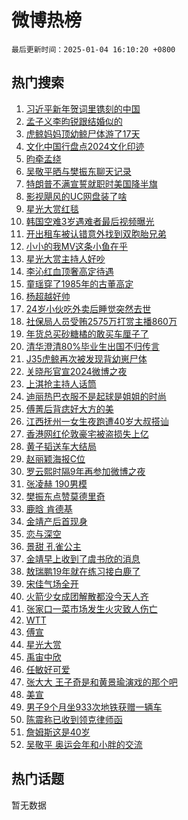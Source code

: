 # 微博热榜

`最后更新时间：2025-01-04 16:10:20 +0800`

## 热门搜索

1. [习近平新年贺词里镌刻的中国](https://m.weibo.cn/search?containerid=100103type%3D1%26t%3D10%26q%3D%23%E4%B9%A0%E8%BF%91%E5%B9%B3%E6%96%B0%E5%B9%B4%E8%B4%BA%E8%AF%8D%E9%87%8C%E9%95%8C%E5%88%BB%E7%9A%84%E4%B8%AD%E5%9B%BD%23&stream_entry_id=51&isnewpage=1&extparam=seat%3D1%26cate%3D10103%26filter_type%3Drealtimehot%26stream_entry_id%3D51%26dgr%3D0%26q%3D%2523%25E4%25B9%25A0%25E8%25BF%2591%25E5%25B9%25B3%25E6%2596%25B0%25E5%25B9%25B4%25E8%25B4%25BA%25E8%25AF%258D%25E9%2587%258C%25E9%2595%258C%25E5%2588%25BB%25E7%259A%2584%25E4%25B8%25AD%25E5%259B%25BD%2523%26c_type%3D51%26pos%3D0%26display_time%3D1735978219%26pre_seqid%3D173597821981101093974148)
1. [孟子义李昀锐跟结婚似的](https://m.weibo.cn/search?containerid=100103type%3D1%26t%3D10%26q%3D%E5%AD%9F%E5%AD%90%E4%B9%89%E6%9D%8E%E6%98%80%E9%94%90%E8%B7%9F%E7%BB%93%E5%A9%9A%E4%BC%BC%E7%9A%84&stream_entry_id=31&isnewpage=1&extparam=seat%3D1%26filter_type%3Drealtimehot%26q%3D%25E5%25AD%259F%25E5%25AD%2590%25E4%25B9%2589%25E6%259D%258E%25E6%2598%2580%25E9%2594%2590%25E8%25B7%259F%25E7%25BB%2593%25E5%25A9%259A%25E4%25BC%25BC%25E7%259A%2584%26dgr%3D0%26band_rank%3D1%26pos%3D0%26flag%3D1%26stream_entry_id%3D31%26cate%3D5001%26realpos%3D1%26lcate%3D5001%26c_type%3D31%26display_time%3D1735978219%26pre_seqid%3D173597821981101093974148)
1. [虎鲸妈妈顶幼鲸尸体游了17天](https://m.weibo.cn/search?containerid=100103type%3D1%26t%3D10%26q%3D%23%E8%99%8E%E9%B2%B8%E5%A6%88%E5%A6%88%E9%A1%B6%E5%B9%BC%E9%B2%B8%E5%B0%B8%E4%BD%93%E6%B8%B8%E4%BA%8617%E5%A4%A9%23&stream_entry_id=31&isnewpage=1&extparam=seat%3D1%26filter_type%3Drealtimehot%26q%3D%2523%25E8%2599%258E%25E9%25B2%25B8%25E5%25A6%2588%25E5%25A6%2588%25E9%25A1%25B6%25E5%25B9%25BC%25E9%25B2%25B8%25E5%25B0%25B8%25E4%25BD%2593%25E6%25B8%25B8%25E4%25BA%258617%25E5%25A4%25A9%2523%26dgr%3D0%26band_rank%3D2%26pos%3D1%26flag%3D0%26stream_entry_id%3D31%26cate%3D5001%26realpos%3D2%26lcate%3D5001%26c_type%3D31%26display_time%3D1735978219%26pre_seqid%3D173597821981101093974148)
1. [文化中国行盘点2024文化印迹](https://m.weibo.cn/search?containerid=100103type%3D1%26t%3D10%26q%3D%23%E6%96%87%E5%8C%96%E4%B8%AD%E5%9B%BD%E8%A1%8C%E7%9B%98%E7%82%B92024%E6%96%87%E5%8C%96%E5%8D%B0%E8%BF%B9%23&stream_entry_id=31&isnewpage=1&extparam=seat%3D1%26filter_type%3Drealtimehot%26q%3D%2523%25E6%2596%2587%25E5%258C%2596%25E4%25B8%25AD%25E5%259B%25BD%25E8%25A1%258C%25E7%259B%2598%25E7%2582%25B92024%25E6%2596%2587%25E5%258C%2596%25E5%258D%25B0%25E8%25BF%25B9%2523%26dgr%3D0%26band_rank%3D3%26pos%3D2%26flag%3D0%26stream_entry_id%3D31%26cate%3D5001%26realpos%3D3%26lcate%3D5001%26c_type%3D31%26display_time%3D1735978219%26pre_seqid%3D173597821981101093974148)
1. [昀牵孟绕](https://m.weibo.cn/search?containerid=100103type%3D1%26t%3D10%26q%3D%E6%98%80%E7%89%B5%E5%AD%9F%E7%BB%95&stream_entry_id=31&isnewpage=1&extparam=seat%3D1%26filter_type%3Drealtimehot%26q%3D%25E6%2598%2580%25E7%2589%25B5%25E5%25AD%259F%25E7%25BB%2595%26dgr%3D0%26band_rank%3D4%26pos%3D3%26flag%3D1%26stream_entry_id%3D31%26cate%3D5001%26realpos%3D4%26lcate%3D5001%26c_type%3D31%26display_time%3D1735978219%26pre_seqid%3D173597821981101093974148)
1. [吴敬平晒与樊振东聊天记录](https://m.weibo.cn/search?containerid=100103type%3D1%26t%3D10%26q%3D%23%E5%90%B4%E6%95%AC%E5%B9%B3%E6%99%92%E4%B8%8E%E6%A8%8A%E6%8C%AF%E4%B8%9C%E8%81%8A%E5%A4%A9%E8%AE%B0%E5%BD%95%23&stream_entry_id=31&isnewpage=1&extparam=seat%3D1%26filter_type%3Drealtimehot%26q%3D%2523%25E5%2590%25B4%25E6%2595%25AC%25E5%25B9%25B3%25E6%2599%2592%25E4%25B8%258E%25E6%25A8%258A%25E6%258C%25AF%25E4%25B8%259C%25E8%2581%258A%25E5%25A4%25A9%25E8%25AE%25B0%25E5%25BD%2595%2523%26dgr%3D0%26band_rank%3D5%26pos%3D4%26flag%3D1%26stream_entry_id%3D31%26cate%3D5001%26realpos%3D5%26lcate%3D5001%26c_type%3D31%26display_time%3D1735978219%26pre_seqid%3D173597821981101093974148)
1. [特朗普不满宣誓就职时美国降半旗](https://m.weibo.cn/search?containerid=100103type%3D1%26t%3D10%26q%3D%23%E7%89%B9%E6%9C%97%E6%99%AE%E4%B8%8D%E6%BB%A1%E5%AE%A3%E8%AA%93%E5%B0%B1%E8%81%8C%E6%97%B6%E7%BE%8E%E5%9B%BD%E9%99%8D%E5%8D%8A%E6%97%97%23&stream_entry_id=31&isnewpage=1&extparam=seat%3D1%26filter_type%3Drealtimehot%26q%3D%2523%25E7%2589%25B9%25E6%259C%2597%25E6%2599%25AE%25E4%25B8%258D%25E6%25BB%25A1%25E5%25AE%25A3%25E8%25AA%2593%25E5%25B0%25B1%25E8%2581%258C%25E6%2597%25B6%25E7%25BE%258E%25E5%259B%25BD%25E9%2599%258D%25E5%258D%258A%25E6%2597%2597%2523%26dgr%3D0%26band_rank%3D6%26pos%3D5%26flag%3D2%26stream_entry_id%3D31%26cate%3D5001%26realpos%3D6%26lcate%3D5001%26c_type%3D31%26display_time%3D1735978219%26pre_seqid%3D173597821981101093974148)
1. [影视飓风的UC网盘装了啥](https://m.weibo.cn/search?containerid=100103type%3D1%26t%3D10%26q%3D%23%E5%BD%B1%E8%A7%86%E9%A3%93%E9%A3%8E%E7%9A%84UC%E7%BD%91%E7%9B%98%E8%A3%85%E4%BA%86%E5%95%A5%23&stream_entry_id=31&isnewpage=1&extparam=seat%3D1%26filter_type%3Drealtimehot%26q%3D%2523%25E5%25BD%25B1%25E8%25A7%2586%25E9%25A3%2593%25E9%25A3%258E%25E7%259A%2584UC%25E7%25BD%2591%25E7%259B%2598%25E8%25A3%2585%25E4%25BA%2586%25E5%2595%25A5%2523%26c_type%3D31%26band_rank%3D7%26adid%3D271518%26pos%3D6%26is_ad_pos%3D1%26stream_entry_id%3D31%26topic_ad%3D1%26cate%3D5001%26lcate%3D5001%26dgr%3D0%26display_time%3D1735978219%26pre_seqid%3D173597821981101093974148)
1. [星光大赏红毯](https://m.weibo.cn/search?containerid=100103type%3D1%26t%3D10%26q%3D%23%E6%98%9F%E5%85%89%E5%A4%A7%E8%B5%8F%E7%BA%A2%E6%AF%AF%23&stream_entry_id=31&isnewpage=1&extparam=seat%3D1%26filter_type%3Drealtimehot%26q%3D%2523%25E6%2598%259F%25E5%2585%2589%25E5%25A4%25A7%25E8%25B5%258F%25E7%25BA%25A2%25E6%25AF%25AF%2523%26dgr%3D0%26band_rank%3D7%26pos%3D7%26flag%3D16%26stream_entry_id%3D31%26cate%3D5001%26realpos%3D7%26lcate%3D5001%26c_type%3D31%26display_time%3D1735978219%26pre_seqid%3D173597821981101093974148)
1. [韩国空难3岁遇难者最后视频曝光](https://m.weibo.cn/search?containerid=100103type%3D1%26t%3D10%26q%3D%23%E9%9F%A9%E5%9B%BD%E7%A9%BA%E9%9A%BE3%E5%B2%81%E9%81%87%E9%9A%BE%E8%80%85%E6%9C%80%E5%90%8E%E8%A7%86%E9%A2%91%E6%9B%9D%E5%85%89%23&stream_entry_id=31&isnewpage=1&extparam=seat%3D1%26filter_type%3Drealtimehot%26q%3D%2523%25E9%259F%25A9%25E5%259B%25BD%25E7%25A9%25BA%25E9%259A%25BE3%25E5%25B2%2581%25E9%2581%2587%25E9%259A%25BE%25E8%2580%2585%25E6%259C%2580%25E5%2590%258E%25E8%25A7%2586%25E9%25A2%2591%25E6%259B%259D%25E5%2585%2589%2523%26dgr%3D0%26band_rank%3D8%26pos%3D8%26flag%3D0%26stream_entry_id%3D31%26cate%3D5001%26realpos%3D8%26lcate%3D5001%26c_type%3D31%26display_time%3D1735978219%26pre_seqid%3D173597821981101093974148)
1. [开出租车被认错意外找到双胞胎兄弟](https://m.weibo.cn/search?containerid=100103type%3D1%26t%3D10%26q%3D%23%E5%BC%80%E5%87%BA%E7%A7%9F%E8%BD%A6%E8%A2%AB%E8%AE%A4%E9%94%99%E6%84%8F%E5%A4%96%E6%89%BE%E5%88%B0%E5%8F%8C%E8%83%9E%E8%83%8E%E5%85%84%E5%BC%9F%23&stream_entry_id=31&isnewpage=1&extparam=seat%3D1%26filter_type%3Drealtimehot%26q%3D%2523%25E5%25BC%2580%25E5%2587%25BA%25E7%25A7%259F%25E8%25BD%25A6%25E8%25A2%25AB%25E8%25AE%25A4%25E9%2594%2599%25E6%2584%258F%25E5%25A4%2596%25E6%2589%25BE%25E5%2588%25B0%25E5%258F%258C%25E8%2583%259E%25E8%2583%258E%25E5%2585%2584%25E5%25BC%259F%2523%26dgr%3D0%26band_rank%3D9%26pos%3D9%26flag%3D1%26stream_entry_id%3D31%26cate%3D5001%26realpos%3D9%26lcate%3D5001%26c_type%3D31%26display_time%3D1735978219%26pre_seqid%3D173597821981101093974148)
1. [小小的我MV这条小鱼在乎](https://m.weibo.cn/search?containerid=100103type%3D1%26t%3D10%26q%3D%23%E5%B0%8F%E5%B0%8F%E7%9A%84%E6%88%91MV%E8%BF%99%E6%9D%A1%E5%B0%8F%E9%B1%BC%E5%9C%A8%E4%B9%8E%23&stream_entry_id=31&isnewpage=1&extparam=seat%3D1%26filter_type%3Drealtimehot%26q%3D%2523%25E5%25B0%258F%25E5%25B0%258F%25E7%259A%2584%25E6%2588%2591MV%25E8%25BF%2599%25E6%259D%25A1%25E5%25B0%258F%25E9%25B1%25BC%25E5%259C%25A8%25E4%25B9%258E%2523%26dgr%3D0%26band_rank%3D10%26pos%3D10%26flag%3D1%26stream_entry_id%3D31%26cate%3D5001%26realpos%3D10%26lcate%3D5001%26c_type%3D31%26display_time%3D1735978219%26pre_seqid%3D173597821981101093974148)
1. [星光大赏主持人好吵](https://m.weibo.cn/search?containerid=100103type%3D1%26t%3D10%26q%3D%23%E6%98%9F%E5%85%89%E5%A4%A7%E8%B5%8F%E4%B8%BB%E6%8C%81%E4%BA%BA%E5%A5%BD%E5%90%B5%23&stream_entry_id=31&isnewpage=1&extparam=seat%3D1%26filter_type%3Drealtimehot%26q%3D%2523%25E6%2598%259F%25E5%2585%2589%25E5%25A4%25A7%25E8%25B5%258F%25E4%25B8%25BB%25E6%258C%2581%25E4%25BA%25BA%25E5%25A5%25BD%25E5%2590%25B5%2523%26dgr%3D0%26band_rank%3D11%26pos%3D11%26flag%3D2%26stream_entry_id%3D31%26cate%3D5001%26realpos%3D11%26lcate%3D5001%26c_type%3D31%26display_time%3D1735978219%26pre_seqid%3D173597821981101093974148)
1. [李沁红血顶奢高定待遇](https://m.weibo.cn/search?containerid=100103type%3D1%26t%3D10%26q%3D%23%E6%9D%8E%E6%B2%81%E7%BA%A2%E8%A1%80%E9%A1%B6%E5%A5%A2%E9%AB%98%E5%AE%9A%E5%BE%85%E9%81%87%23&stream_entry_id=31&isnewpage=1&extparam=seat%3D1%26filter_type%3Drealtimehot%26q%3D%2523%25E6%259D%258E%25E6%25B2%2581%25E7%25BA%25A2%25E8%25A1%2580%25E9%25A1%25B6%25E5%25A5%25A2%25E9%25AB%2598%25E5%25AE%259A%25E5%25BE%2585%25E9%2581%2587%2523%26dgr%3D0%26band_rank%3D12%26pos%3D12%26flag%3D1%26stream_entry_id%3D31%26cate%3D5001%26realpos%3D12%26lcate%3D5001%26c_type%3D31%26display_time%3D1735978219%26pre_seqid%3D173597821981101093974148)
1. [童瑶穿了1985年的古董高定](https://m.weibo.cn/search?containerid=100103type%3D1%26t%3D10%26q%3D%E7%AB%A5%E7%91%B6%E7%A9%BF%E4%BA%861985%E5%B9%B4%E7%9A%84%E5%8F%A4%E8%91%A3%E9%AB%98%E5%AE%9A&stream_entry_id=31&isnewpage=1&extparam=seat%3D1%26filter_type%3Drealtimehot%26q%3D%25E7%25AB%25A5%25E7%2591%25B6%25E7%25A9%25BF%25E4%25BA%25861985%25E5%25B9%25B4%25E7%259A%2584%25E5%258F%25A4%25E8%2591%25A3%25E9%25AB%2598%25E5%25AE%259A%26dgr%3D0%26band_rank%3D13%26pos%3D13%26flag%3D1%26stream_entry_id%3D31%26cate%3D5001%26realpos%3D13%26lcate%3D5001%26c_type%3D31%26display_time%3D1735978219%26pre_seqid%3D173597821981101093974148)
1. [杨超越好帅](https://m.weibo.cn/search?containerid=100103type%3D1%26t%3D10%26q%3D%E6%9D%A8%E8%B6%85%E8%B6%8A%E5%A5%BD%E5%B8%85&stream_entry_id=31&isnewpage=1&extparam=seat%3D1%26filter_type%3Drealtimehot%26q%3D%25E6%259D%25A8%25E8%25B6%2585%25E8%25B6%258A%25E5%25A5%25BD%25E5%25B8%2585%26dgr%3D0%26band_rank%3D14%26pos%3D14%26flag%3D0%26stream_entry_id%3D31%26cate%3D5001%26realpos%3D14%26lcate%3D5001%26c_type%3D31%26display_time%3D1735978219%26pre_seqid%3D173597821981101093974148)
1. [24岁小伙吃外卖后睡觉突然去世](https://m.weibo.cn/search?containerid=100103type%3D1%26t%3D10%26q%3D%2324%E5%B2%81%E5%B0%8F%E4%BC%99%E5%90%83%E5%A4%96%E5%8D%96%E5%90%8E%E7%9D%A1%E8%A7%89%E7%AA%81%E7%84%B6%E5%8E%BB%E4%B8%96%23&stream_entry_id=31&isnewpage=1&extparam=seat%3D1%26filter_type%3Drealtimehot%26q%3D%252324%25E5%25B2%2581%25E5%25B0%258F%25E4%25BC%2599%25E5%2590%2583%25E5%25A4%2596%25E5%258D%2596%25E5%2590%258E%25E7%259D%25A1%25E8%25A7%2589%25E7%25AA%2581%25E7%2584%25B6%25E5%258E%25BB%25E4%25B8%2596%2523%26dgr%3D0%26band_rank%3D15%26pos%3D15%26flag%3D0%26stream_entry_id%3D31%26cate%3D5001%26realpos%3D15%26lcate%3D5001%26c_type%3D31%26display_time%3D1735978219%26pre_seqid%3D173597821981101093974148)
1. [社保局人员受贿2575万打赏主播860万](https://m.weibo.cn/search?containerid=100103type%3D1%26t%3D10%26q%3D%23%E7%A4%BE%E4%BF%9D%E5%B1%80%E4%BA%BA%E5%91%98%E5%8F%97%E8%B4%BF2575%E4%B8%87%E6%89%93%E8%B5%8F%E4%B8%BB%E6%92%AD860%E4%B8%87%23&stream_entry_id=31&isnewpage=1&extparam=seat%3D1%26filter_type%3Drealtimehot%26q%3D%2523%25E7%25A4%25BE%25E4%25BF%259D%25E5%25B1%2580%25E4%25BA%25BA%25E5%2591%2598%25E5%258F%2597%25E8%25B4%25BF2575%25E4%25B8%2587%25E6%2589%2593%25E8%25B5%258F%25E4%25B8%25BB%25E6%2592%25AD860%25E4%25B8%2587%2523%26dgr%3D0%26band_rank%3D16%26pos%3D16%26flag%3D0%26stream_entry_id%3D31%26cate%3D5001%26realpos%3D16%26lcate%3D5001%26c_type%3D31%26display_time%3D1735978219%26pre_seqid%3D173597821981101093974148)
1. [年货总买砂糖橘的敢买车厘子了](https://m.weibo.cn/search?containerid=100103type%3D1%26t%3D10%26q%3D%23%E5%B9%B4%E8%B4%A7%E6%80%BB%E4%B9%B0%E7%A0%82%E7%B3%96%E6%A9%98%E7%9A%84%E6%95%A2%E4%B9%B0%E8%BD%A6%E5%8E%98%E5%AD%90%E4%BA%86%23&stream_entry_id=31&isnewpage=1&extparam=seat%3D1%26filter_type%3Drealtimehot%26q%3D%2523%25E5%25B9%25B4%25E8%25B4%25A7%25E6%2580%25BB%25E4%25B9%25B0%25E7%25A0%2582%25E7%25B3%2596%25E6%25A9%2598%25E7%259A%2584%25E6%2595%25A2%25E4%25B9%25B0%25E8%25BD%25A6%25E5%258E%2598%25E5%25AD%2590%25E4%25BA%2586%2523%26dgr%3D0%26band_rank%3D17%26pos%3D17%26flag%3D1%26stream_entry_id%3D31%26cate%3D5001%26realpos%3D17%26lcate%3D5001%26c_type%3D31%26display_time%3D1735978219%26pre_seqid%3D173597821981101093974148)
1. [清华澄清80%毕业生出国不归传言](https://m.weibo.cn/search?containerid=100103type%3D1%26t%3D10%26q%3D%23%E6%B8%85%E5%8D%8E%E6%BE%84%E6%B8%8580%25%E6%AF%95%E4%B8%9A%E7%94%9F%E5%87%BA%E5%9B%BD%E4%B8%8D%E5%BD%92%E4%BC%A0%E8%A8%80%23&stream_entry_id=31&isnewpage=1&extparam=seat%3D1%26filter_type%3Drealtimehot%26q%3D%2523%25E6%25B8%2585%25E5%258D%258E%25E6%25BE%2584%25E6%25B8%258580%2525%25E6%25AF%2595%25E4%25B8%259A%25E7%2594%259F%25E5%2587%25BA%25E5%259B%25BD%25E4%25B8%258D%25E5%25BD%2592%25E4%25BC%25A0%25E8%25A8%2580%2523%26dgr%3D0%26band_rank%3D18%26pos%3D18%26flag%3D0%26stream_entry_id%3D31%26cate%3D5001%26realpos%3D18%26lcate%3D5001%26c_type%3D31%26display_time%3D1735978219%26pre_seqid%3D173597821981101093974148)
1. [J35虎鲸再次被发现背幼崽尸体](https://m.weibo.cn/search?containerid=100103type%3D1%26t%3D10%26q%3D%23J35%E8%99%8E%E9%B2%B8%E5%86%8D%E6%AC%A1%E8%A2%AB%E5%8F%91%E7%8E%B0%E8%83%8C%E5%B9%BC%E5%B4%BD%E5%B0%B8%E4%BD%93%23&stream_entry_id=31&isnewpage=1&extparam=seat%3D1%26filter_type%3Drealtimehot%26q%3D%2523J35%25E8%2599%258E%25E9%25B2%25B8%25E5%2586%258D%25E6%25AC%25A1%25E8%25A2%25AB%25E5%258F%2591%25E7%258E%25B0%25E8%2583%258C%25E5%25B9%25BC%25E5%25B4%25BD%25E5%25B0%25B8%25E4%25BD%2593%2523%26dgr%3D0%26band_rank%3D19%26pos%3D19%26flag%3D1%26stream_entry_id%3D31%26cate%3D5001%26realpos%3D19%26lcate%3D5001%26c_type%3D31%26display_time%3D1735978219%26pre_seqid%3D173597821981101093974148)
1. [关晓彤官宣2024微博之夜](https://m.weibo.cn/search?containerid=100103type%3D1%26t%3D10%26q%3D%23%E5%85%B3%E6%99%93%E5%BD%A4%E5%AE%98%E5%AE%A32024%E5%BE%AE%E5%8D%9A%E4%B9%8B%E5%A4%9C%23&stream_entry_id=31&isnewpage=1&extparam=seat%3D1%26filter_type%3Drealtimehot%26q%3D%2523%25E5%2585%25B3%25E6%2599%2593%25E5%25BD%25A4%25E5%25AE%2598%25E5%25AE%25A32024%25E5%25BE%25AE%25E5%258D%259A%25E4%25B9%258B%25E5%25A4%259C%2523%26dgr%3D0%26band_rank%3D20%26pos%3D20%26flag%3D1%26stream_entry_id%3D31%26cate%3D5001%26realpos%3D20%26lcate%3D5001%26c_type%3D31%26display_time%3D1735978219%26pre_seqid%3D173597821981101093974148)
1. [上淇抢主持人话筒](https://m.weibo.cn/search?containerid=100103type%3D1%26t%3D10%26q%3D%23%E4%B8%8A%E6%B7%87%E6%8A%A2%E4%B8%BB%E6%8C%81%E4%BA%BA%E8%AF%9D%E7%AD%92%23&stream_entry_id=31&isnewpage=1&extparam=seat%3D1%26filter_type%3Drealtimehot%26q%3D%2523%25E4%25B8%258A%25E6%25B7%2587%25E6%258A%25A2%25E4%25B8%25BB%25E6%258C%2581%25E4%25BA%25BA%25E8%25AF%259D%25E7%25AD%2592%2523%26dgr%3D0%26band_rank%3D21%26pos%3D21%26flag%3D0%26stream_entry_id%3D31%26cate%3D5001%26realpos%3D21%26lcate%3D5001%26c_type%3D31%26display_time%3D1735978219%26pre_seqid%3D173597821981101093974148)
1. [迪丽热巴衣服不是起球是姐姐的时尚](https://m.weibo.cn/search?containerid=100103type%3D1%26t%3D10%26q%3D%23%E8%BF%AA%E4%B8%BD%E7%83%AD%E5%B7%B4%E8%A1%A3%E6%9C%8D%E4%B8%8D%E6%98%AF%E8%B5%B7%E7%90%83%E6%98%AF%E5%A7%90%E5%A7%90%E7%9A%84%E6%97%B6%E5%B0%9A%23&stream_entry_id=31&isnewpage=1&extparam=seat%3D1%26filter_type%3Drealtimehot%26q%3D%2523%25E8%25BF%25AA%25E4%25B8%25BD%25E7%2583%25AD%25E5%25B7%25B4%25E8%25A1%25A3%25E6%259C%258D%25E4%25B8%258D%25E6%2598%25AF%25E8%25B5%25B7%25E7%2590%2583%25E6%2598%25AF%25E5%25A7%2590%25E5%25A7%2590%25E7%259A%2584%25E6%2597%25B6%25E5%25B0%259A%2523%26dgr%3D0%26band_rank%3D22%26pos%3D22%26flag%3D0%26stream_entry_id%3D31%26cate%3D5001%26realpos%3D22%26lcate%3D5001%26c_type%3D31%26display_time%3D1735978219%26pre_seqid%3D173597821981101093974148)
1. [傅菁后背痣好大方的美](https://m.weibo.cn/search?containerid=100103type%3D1%26t%3D10%26q%3D%E5%82%85%E8%8F%81%E5%90%8E%E8%83%8C%E7%97%A3%E5%A5%BD%E5%A4%A7%E6%96%B9%E7%9A%84%E7%BE%8E&stream_entry_id=31&isnewpage=1&extparam=seat%3D1%26filter_type%3Drealtimehot%26q%3D%25E5%2582%2585%25E8%258F%2581%25E5%2590%258E%25E8%2583%258C%25E7%2597%25A3%25E5%25A5%25BD%25E5%25A4%25A7%25E6%2596%25B9%25E7%259A%2584%25E7%25BE%258E%26dgr%3D0%26band_rank%3D23%26pos%3D23%26flag%3D1%26stream_entry_id%3D31%26cate%3D5001%26realpos%3D23%26lcate%3D5001%26c_type%3D31%26display_time%3D1735978219%26pre_seqid%3D173597821981101093974148)
1. [江西抚州一女生夜跑遭40岁大叔搭讪](https://m.weibo.cn/search?containerid=100103type%3D1%26t%3D10%26q%3D%23%E6%B1%9F%E8%A5%BF%E6%8A%9A%E5%B7%9E%E4%B8%80%E5%A5%B3%E7%94%9F%E5%A4%9C%E8%B7%91%E9%81%AD40%E5%B2%81%E5%A4%A7%E5%8F%94%E6%90%AD%E8%AE%AA%23&stream_entry_id=31&isnewpage=1&extparam=seat%3D1%26filter_type%3Drealtimehot%26q%3D%2523%25E6%25B1%259F%25E8%25A5%25BF%25E6%258A%259A%25E5%25B7%259E%25E4%25B8%2580%25E5%25A5%25B3%25E7%2594%259F%25E5%25A4%259C%25E8%25B7%2591%25E9%2581%25AD40%25E5%25B2%2581%25E5%25A4%25A7%25E5%258F%2594%25E6%2590%25AD%25E8%25AE%25AA%2523%26dgr%3D0%26band_rank%3D24%26pos%3D24%26flag%3D1%26stream_entry_id%3D31%26cate%3D5001%26realpos%3D24%26lcate%3D5001%26c_type%3D31%26display_time%3D1735978219%26pre_seqid%3D173597821981101093974148)
1. [香港网红伦敦豪宅被盗损失上亿](https://m.weibo.cn/search?containerid=100103type%3D1%26t%3D10%26q%3D%23%E9%A6%99%E6%B8%AF%E7%BD%91%E7%BA%A2%E4%BC%A6%E6%95%A6%E8%B1%AA%E5%AE%85%E8%A2%AB%E7%9B%97%E6%8D%9F%E5%A4%B1%E4%B8%8A%E4%BA%BF%23&stream_entry_id=31&isnewpage=1&extparam=seat%3D1%26filter_type%3Drealtimehot%26q%3D%2523%25E9%25A6%2599%25E6%25B8%25AF%25E7%25BD%2591%25E7%25BA%25A2%25E4%25BC%25A6%25E6%2595%25A6%25E8%25B1%25AA%25E5%25AE%2585%25E8%25A2%25AB%25E7%259B%2597%25E6%258D%259F%25E5%25A4%25B1%25E4%25B8%258A%25E4%25BA%25BF%2523%26dgr%3D0%26band_rank%3D25%26pos%3D25%26flag%3D0%26stream_entry_id%3D31%26cate%3D5001%26realpos%3D25%26lcate%3D5001%26c_type%3D31%26display_time%3D1735978219%26pre_seqid%3D173597821981101093974148)
1. [黄子韬送车大结局](https://m.weibo.cn/search?containerid=100103type%3D1%26t%3D10%26q%3D%23%E9%BB%84%E5%AD%90%E9%9F%AC%E9%80%81%E8%BD%A6%E5%A4%A7%E7%BB%93%E5%B1%80%23&stream_entry_id=31&isnewpage=1&extparam=seat%3D1%26filter_type%3Drealtimehot%26q%3D%2523%25E9%25BB%2584%25E5%25AD%2590%25E9%259F%25AC%25E9%2580%2581%25E8%25BD%25A6%25E5%25A4%25A7%25E7%25BB%2593%25E5%25B1%2580%2523%26dgr%3D0%26band_rank%3D26%26pos%3D26%26flag%3D0%26stream_entry_id%3D31%26cate%3D5001%26realpos%3D26%26lcate%3D5001%26c_type%3D31%26display_time%3D1735978219%26pre_seqid%3D173597821981101093974148)
1. [赵丽颖海报C位](https://m.weibo.cn/search?containerid=100103type%3D1%26t%3D10%26q%3D%23%E8%B5%B5%E4%B8%BD%E9%A2%96%E6%B5%B7%E6%8A%A5C%E4%BD%8D%23&stream_entry_id=31&isnewpage=1&extparam=seat%3D1%26filter_type%3Drealtimehot%26q%3D%2523%25E8%25B5%25B5%25E4%25B8%25BD%25E9%25A2%2596%25E6%25B5%25B7%25E6%258A%25A5C%25E4%25BD%258D%2523%26dgr%3D0%26band_rank%3D27%26pos%3D27%26flag%3D0%26stream_entry_id%3D31%26cate%3D5001%26realpos%3D27%26lcate%3D5001%26c_type%3D31%26display_time%3D1735978219%26pre_seqid%3D173597821981101093974148)
1. [罗云熙时隔9年再参加微博之夜](https://m.weibo.cn/search?containerid=100103type%3D1%26t%3D10%26q%3D%23%E7%BD%97%E4%BA%91%E7%86%99%E6%97%B6%E9%9A%949%E5%B9%B4%E5%86%8D%E5%8F%82%E5%8A%A0%E5%BE%AE%E5%8D%9A%E4%B9%8B%E5%A4%9C%23&stream_entry_id=31&isnewpage=1&extparam=seat%3D1%26filter_type%3Drealtimehot%26q%3D%2523%25E7%25BD%2597%25E4%25BA%2591%25E7%2586%2599%25E6%2597%25B6%25E9%259A%25949%25E5%25B9%25B4%25E5%2586%258D%25E5%258F%2582%25E5%258A%25A0%25E5%25BE%25AE%25E5%258D%259A%25E4%25B9%258B%25E5%25A4%259C%2523%26dgr%3D0%26band_rank%3D28%26pos%3D28%26flag%3D1%26stream_entry_id%3D31%26cate%3D5001%26realpos%3D28%26lcate%3D5001%26c_type%3D31%26display_time%3D1735978219%26pre_seqid%3D173597821981101093974148)
1. [张凌赫 190男模](https://m.weibo.cn/search?containerid=100103type%3D1%26t%3D10%26q%3D%E5%BC%A0%E5%87%8C%E8%B5%AB+190%E7%94%B7%E6%A8%A1&stream_entry_id=31&isnewpage=1&extparam=seat%3D1%26filter_type%3Drealtimehot%26q%3D%25E5%25BC%25A0%25E5%2587%258C%25E8%25B5%25AB%2520190%25E7%2594%25B7%25E6%25A8%25A1%26dgr%3D0%26band_rank%3D29%26pos%3D29%26flag%3D1%26stream_entry_id%3D31%26cate%3D5001%26realpos%3D29%26lcate%3D5001%26c_type%3D31%26display_time%3D1735978219%26pre_seqid%3D173597821981101093974148)
1. [樊振东点赞莫德里奇](https://m.weibo.cn/search?containerid=100103type%3D1%26t%3D10%26q%3D%23%E6%A8%8A%E6%8C%AF%E4%B8%9C%E7%82%B9%E8%B5%9E%E8%8E%AB%E5%BE%B7%E9%87%8C%E5%A5%87%23&stream_entry_id=31&isnewpage=1&extparam=seat%3D1%26filter_type%3Drealtimehot%26q%3D%2523%25E6%25A8%258A%25E6%258C%25AF%25E4%25B8%259C%25E7%2582%25B9%25E8%25B5%259E%25E8%258E%25AB%25E5%25BE%25B7%25E9%2587%258C%25E5%25A5%2587%2523%26dgr%3D0%26band_rank%3D30%26pos%3D30%26flag%3D1%26stream_entry_id%3D31%26cate%3D5001%26realpos%3D30%26lcate%3D5001%26c_type%3D31%26display_time%3D1735978219%26pre_seqid%3D173597821981101093974148)
1. [鹿晗 肯德基](https://m.weibo.cn/search?containerid=100103type%3D1%26t%3D10%26q%3D%E9%B9%BF%E6%99%97+%E8%82%AF%E5%BE%B7%E5%9F%BA&stream_entry_id=31&isnewpage=1&extparam=seat%3D1%26filter_type%3Drealtimehot%26q%3D%25E9%25B9%25BF%25E6%2599%2597%2520%25E8%2582%25AF%25E5%25BE%25B7%25E5%259F%25BA%26dgr%3D0%26band_rank%3D31%26pos%3D31%26flag%3D0%26stream_entry_id%3D31%26cate%3D5001%26realpos%3D31%26lcate%3D5001%26c_type%3D31%26display_time%3D1735978219%26pre_seqid%3D173597821981101093974148)
1. [金靖产后首现身](https://m.weibo.cn/search?containerid=100103type%3D1%26t%3D10%26q%3D%23%E9%87%91%E9%9D%96%E4%BA%A7%E5%90%8E%E9%A6%96%E7%8E%B0%E8%BA%AB%23&stream_entry_id=31&isnewpage=1&extparam=seat%3D1%26filter_type%3Drealtimehot%26q%3D%2523%25E9%2587%2591%25E9%259D%2596%25E4%25BA%25A7%25E5%2590%258E%25E9%25A6%2596%25E7%258E%25B0%25E8%25BA%25AB%2523%26dgr%3D0%26band_rank%3D32%26pos%3D32%26flag%3D0%26stream_entry_id%3D31%26cate%3D5001%26realpos%3D32%26lcate%3D5001%26c_type%3D31%26display_time%3D1735978219%26pre_seqid%3D173597821981101093974148)
1. [恋与深空](https://m.weibo.cn/search?containerid=100103type%3D1%26t%3D10%26q%3D%23%E6%81%8B%E4%B8%8E%E6%B7%B1%E7%A9%BA%23&stream_entry_id=31&isnewpage=1&extparam=seat%3D1%26filter_type%3Drealtimehot%26q%3D%2523%25E6%2581%258B%25E4%25B8%258E%25E6%25B7%25B1%25E7%25A9%25BA%2523%26dgr%3D0%26band_rank%3D33%26pos%3D33%26flag%3D0%26stream_entry_id%3D31%26cate%3D5001%26realpos%3D33%26lcate%3D5001%26c_type%3D31%26display_time%3D1735978219%26pre_seqid%3D173597821981101093974148)
1. [景甜 孔雀公主](https://m.weibo.cn/search?containerid=100103type%3D1%26t%3D10%26q%3D%E6%99%AF%E7%94%9C+%E5%AD%94%E9%9B%80%E5%85%AC%E4%B8%BB&stream_entry_id=31&isnewpage=1&extparam=seat%3D1%26filter_type%3Drealtimehot%26q%3D%25E6%2599%25AF%25E7%2594%259C%2520%25E5%25AD%2594%25E9%259B%2580%25E5%2585%25AC%25E4%25B8%25BB%26dgr%3D0%26band_rank%3D34%26pos%3D34%26flag%3D0%26stream_entry_id%3D31%26cate%3D5001%26realpos%3D34%26lcate%3D5001%26c_type%3D31%26display_time%3D1735978219%26pre_seqid%3D173597821981101093974148)
1. [金靖早上收到了虞书欣的消息](https://m.weibo.cn/search?containerid=100103type%3D1%26t%3D10%26q%3D%23%E9%87%91%E9%9D%96%E6%97%A9%E4%B8%8A%E6%94%B6%E5%88%B0%E4%BA%86%E8%99%9E%E4%B9%A6%E6%AC%A3%E7%9A%84%E6%B6%88%E6%81%AF%23&stream_entry_id=31&isnewpage=1&extparam=seat%3D1%26filter_type%3Drealtimehot%26q%3D%2523%25E9%2587%2591%25E9%259D%2596%25E6%2597%25A9%25E4%25B8%258A%25E6%2594%25B6%25E5%2588%25B0%25E4%25BA%2586%25E8%2599%259E%25E4%25B9%25A6%25E6%25AC%25A3%25E7%259A%2584%25E6%25B6%2588%25E6%2581%25AF%2523%26dgr%3D0%26band_rank%3D35%26pos%3D35%26flag%3D1%26stream_entry_id%3D31%26cate%3D5001%26realpos%3D35%26lcate%3D5001%26c_type%3D31%26display_time%3D1735978219%26pre_seqid%3D173597821981101093974148)
1. [敖瑞鹏19年就在练习接白鹿了](https://m.weibo.cn/search?containerid=100103type%3D1%26t%3D10%26q%3D%E6%95%96%E7%91%9E%E9%B9%8F19%E5%B9%B4%E5%B0%B1%E5%9C%A8%E7%BB%83%E4%B9%A0%E6%8E%A5%E7%99%BD%E9%B9%BF%E4%BA%86&stream_entry_id=31&isnewpage=1&extparam=seat%3D1%26filter_type%3Drealtimehot%26q%3D%25E6%2595%2596%25E7%2591%259E%25E9%25B9%258F19%25E5%25B9%25B4%25E5%25B0%25B1%25E5%259C%25A8%25E7%25BB%2583%25E4%25B9%25A0%25E6%258E%25A5%25E7%2599%25BD%25E9%25B9%25BF%25E4%25BA%2586%26dgr%3D0%26band_rank%3D36%26pos%3D36%26flag%3D1%26stream_entry_id%3D31%26cate%3D5001%26realpos%3D36%26lcate%3D5001%26c_type%3D31%26display_time%3D1735978219%26pre_seqid%3D173597821981101093974148)
1. [宋佳气场全开](https://m.weibo.cn/search?containerid=100103type%3D1%26t%3D10%26q%3D%E5%AE%8B%E4%BD%B3%E6%B0%94%E5%9C%BA%E5%85%A8%E5%BC%80&stream_entry_id=31&isnewpage=1&extparam=seat%3D1%26filter_type%3Drealtimehot%26q%3D%25E5%25AE%258B%25E4%25BD%25B3%25E6%25B0%2594%25E5%259C%25BA%25E5%2585%25A8%25E5%25BC%2580%26dgr%3D0%26band_rank%3D37%26pos%3D37%26flag%3D1%26stream_entry_id%3D31%26cate%3D5001%26realpos%3D37%26lcate%3D5001%26c_type%3D31%26display_time%3D1735978219%26pre_seqid%3D173597821981101093974148)
1. [火箭少女成团解散都没今天人齐](https://m.weibo.cn/search?containerid=100103type%3D1%26t%3D10%26q%3D%23%E7%81%AB%E7%AE%AD%E5%B0%91%E5%A5%B3%E6%88%90%E5%9B%A2%E8%A7%A3%E6%95%A3%E9%83%BD%E6%B2%A1%E4%BB%8A%E5%A4%A9%E4%BA%BA%E9%BD%90%23&stream_entry_id=31&isnewpage=1&extparam=seat%3D1%26filter_type%3Drealtimehot%26q%3D%2523%25E7%2581%25AB%25E7%25AE%25AD%25E5%25B0%2591%25E5%25A5%25B3%25E6%2588%2590%25E5%259B%25A2%25E8%25A7%25A3%25E6%2595%25A3%25E9%2583%25BD%25E6%25B2%25A1%25E4%25BB%258A%25E5%25A4%25A9%25E4%25BA%25BA%25E9%25BD%2590%2523%26dgr%3D0%26band_rank%3D38%26pos%3D38%26flag%3D0%26stream_entry_id%3D31%26cate%3D5001%26realpos%3D38%26lcate%3D5001%26c_type%3D31%26display_time%3D1735978219%26pre_seqid%3D173597821981101093974148)
1. [张家口一菜市场发生火灾致人伤亡](https://m.weibo.cn/search?containerid=100103type%3D1%26t%3D10%26q%3D%23%E5%BC%A0%E5%AE%B6%E5%8F%A3%E4%B8%80%E8%8F%9C%E5%B8%82%E5%9C%BA%E5%8F%91%E7%94%9F%E7%81%AB%E7%81%BE%E8%87%B4%E4%BA%BA%E4%BC%A4%E4%BA%A1%23&stream_entry_id=31&isnewpage=1&extparam=seat%3D1%26filter_type%3Drealtimehot%26q%3D%2523%25E5%25BC%25A0%25E5%25AE%25B6%25E5%258F%25A3%25E4%25B8%2580%25E8%258F%259C%25E5%25B8%2582%25E5%259C%25BA%25E5%258F%2591%25E7%2594%259F%25E7%2581%25AB%25E7%2581%25BE%25E8%2587%25B4%25E4%25BA%25BA%25E4%25BC%25A4%25E4%25BA%25A1%2523%26dgr%3D0%26band_rank%3D39%26pos%3D39%26flag%3D1%26stream_entry_id%3D31%26cate%3D5001%26realpos%3D39%26lcate%3D5001%26c_type%3D31%26display_time%3D1735978219%26pre_seqid%3D173597821981101093974148)
1. [WTT](https://m.weibo.cn/search?containerid=100103type%3D1%26t%3D10%26q%3DWTT&stream_entry_id=31&isnewpage=1&extparam=seat%3D1%26filter_type%3Drealtimehot%26q%3DWTT%26dgr%3D0%26band_rank%3D40%26pos%3D40%26flag%3D1%26stream_entry_id%3D31%26cate%3D5001%26realpos%3D40%26lcate%3D5001%26c_type%3D31%26display_time%3D1735978219%26pre_seqid%3D173597821981101093974148)
1. [傅宣](https://m.weibo.cn/search?containerid=100103type%3D1%26t%3D10%26q%3D%E5%82%85%E5%AE%A3&stream_entry_id=31&isnewpage=1&extparam=seat%3D1%26filter_type%3Drealtimehot%26q%3D%25E5%2582%2585%25E5%25AE%25A3%26dgr%3D0%26band_rank%3D41%26pos%3D41%26flag%3D1%26stream_entry_id%3D31%26cate%3D5001%26realpos%3D41%26lcate%3D5001%26c_type%3D31%26display_time%3D1735978219%26pre_seqid%3D173597821981101093974148)
1. [星光大赏](https://m.weibo.cn/search?containerid=100103type%3D1%26t%3D10%26q%3D%E6%98%9F%E5%85%89%E5%A4%A7%E8%B5%8F&stream_entry_id=31&isnewpage=1&extparam=seat%3D1%26filter_type%3Drealtimehot%26q%3D%25E6%2598%259F%25E5%2585%2589%25E5%25A4%25A7%25E8%25B5%258F%26dgr%3D0%26band_rank%3D42%26pos%3D42%26flag%3D0%26stream_entry_id%3D31%26cate%3D5001%26realpos%3D42%26lcate%3D5001%26c_type%3D31%26display_time%3D1735978219%26pre_seqid%3D173597821981101093974148)
1. [禹宙中欣](https://m.weibo.cn/search?containerid=100103type%3D1%26t%3D10%26q%3D%E7%A6%B9%E5%AE%99%E4%B8%AD%E6%AC%A3&stream_entry_id=31&isnewpage=1&extparam=seat%3D1%26filter_type%3Drealtimehot%26q%3D%25E7%25A6%25B9%25E5%25AE%2599%25E4%25B8%25AD%25E6%25AC%25A3%26dgr%3D0%26band_rank%3D43%26pos%3D43%26flag%3D1%26stream_entry_id%3D31%26cate%3D5001%26realpos%3D43%26lcate%3D5001%26c_type%3D31%26display_time%3D1735978219%26pre_seqid%3D173597821981101093974148)
1. [任敏好可爱](https://m.weibo.cn/search?containerid=100103type%3D1%26t%3D10%26q%3D%E4%BB%BB%E6%95%8F%E5%A5%BD%E5%8F%AF%E7%88%B1&stream_entry_id=31&isnewpage=1&extparam=seat%3D1%26filter_type%3Drealtimehot%26q%3D%25E4%25BB%25BB%25E6%2595%258F%25E5%25A5%25BD%25E5%258F%25AF%25E7%2588%25B1%26dgr%3D0%26band_rank%3D44%26pos%3D44%26flag%3D1%26stream_entry_id%3D31%26cate%3D5001%26realpos%3D44%26lcate%3D5001%26c_type%3D31%26display_time%3D1735978219%26pre_seqid%3D173597821981101093974148)
1. [张大大 王子奇是和黄景瑜演戏的那个吧](https://m.weibo.cn/search?containerid=100103type%3D1%26t%3D10%26q%3D%E5%BC%A0%E5%A4%A7%E5%A4%A7+%E7%8E%8B%E5%AD%90%E5%A5%87%E6%98%AF%E5%92%8C%E9%BB%84%E6%99%AF%E7%91%9C%E6%BC%94%E6%88%8F%E7%9A%84%E9%82%A3%E4%B8%AA%E5%90%A7&stream_entry_id=31&isnewpage=1&extparam=seat%3D1%26filter_type%3Drealtimehot%26q%3D%25E5%25BC%25A0%25E5%25A4%25A7%25E5%25A4%25A7%2520%25E7%258E%258B%25E5%25AD%2590%25E5%25A5%2587%25E6%2598%25AF%25E5%2592%258C%25E9%25BB%2584%25E6%2599%25AF%25E7%2591%259C%25E6%25BC%2594%25E6%2588%258F%25E7%259A%2584%25E9%2582%25A3%25E4%25B8%25AA%25E5%2590%25A7%26dgr%3D0%26band_rank%3D45%26pos%3D45%26flag%3D1%26stream_entry_id%3D31%26cate%3D5001%26realpos%3D45%26lcate%3D5001%26c_type%3D31%26display_time%3D1735978219%26pre_seqid%3D173597821981101093974148)
1. [美宣](https://m.weibo.cn/search?containerid=100103type%3D1%26t%3D10%26q%3D%E7%BE%8E%E5%AE%A3&stream_entry_id=31&isnewpage=1&extparam=seat%3D1%26filter_type%3Drealtimehot%26q%3D%25E7%25BE%258E%25E5%25AE%25A3%26dgr%3D0%26band_rank%3D46%26pos%3D46%26flag%3D1%26stream_entry_id%3D31%26cate%3D5001%26realpos%3D46%26lcate%3D5001%26c_type%3D31%26display_time%3D1735978219%26pre_seqid%3D173597821981101093974148)
1. [男子9个月坐933次地铁获赠一辆车](https://m.weibo.cn/search?containerid=100103type%3D1%26t%3D10%26q%3D%23%E7%94%B7%E5%AD%909%E4%B8%AA%E6%9C%88%E5%9D%90933%E6%AC%A1%E5%9C%B0%E9%93%81%E8%8E%B7%E8%B5%A0%E4%B8%80%E8%BE%86%E8%BD%A6%23&stream_entry_id=31&isnewpage=1&extparam=seat%3D1%26filter_type%3Drealtimehot%26q%3D%2523%25E7%2594%25B7%25E5%25AD%25909%25E4%25B8%25AA%25E6%259C%2588%25E5%259D%2590933%25E6%25AC%25A1%25E5%259C%25B0%25E9%2593%2581%25E8%258E%25B7%25E8%25B5%25A0%25E4%25B8%2580%25E8%25BE%2586%25E8%25BD%25A6%2523%26dgr%3D0%26band_rank%3D47%26pos%3D47%26flag%3D0%26stream_entry_id%3D31%26cate%3D5001%26realpos%3D47%26lcate%3D5001%26c_type%3D31%26display_time%3D1735978219%26pre_seqid%3D173597821981101093974148)
1. [陈震称已收到领克律师函](https://m.weibo.cn/search?containerid=100103type%3D1%26t%3D10%26q%3D%E9%99%88%E9%9C%87%E7%A7%B0%E5%B7%B2%E6%94%B6%E5%88%B0%E9%A2%86%E5%85%8B%E5%BE%8B%E5%B8%88%E5%87%BD&stream_entry_id=31&isnewpage=1&extparam=seat%3D1%26filter_type%3Drealtimehot%26q%3D%25E9%2599%2588%25E9%259C%2587%25E7%25A7%25B0%25E5%25B7%25B2%25E6%2594%25B6%25E5%2588%25B0%25E9%25A2%2586%25E5%2585%258B%25E5%25BE%258B%25E5%25B8%2588%25E5%2587%25BD%26dgr%3D0%26band_rank%3D48%26pos%3D48%26flag%3D1%26stream_entry_id%3D31%26cate%3D5001%26realpos%3D48%26lcate%3D5001%26c_type%3D31%26display_time%3D1735978219%26pre_seqid%3D173597821981101093974148)
1. [詹姆斯这是40岁](https://m.weibo.cn/search?containerid=100103type%3D1%26t%3D10%26q%3D%23%E8%A9%B9%E5%A7%86%E6%96%AF%E8%BF%99%E6%98%AF40%E5%B2%81%23&stream_entry_id=31&isnewpage=1&extparam=seat%3D1%26filter_type%3Drealtimehot%26q%3D%2523%25E8%25A9%25B9%25E5%25A7%2586%25E6%2596%25AF%25E8%25BF%2599%25E6%2598%25AF40%25E5%25B2%2581%2523%26dgr%3D0%26band_rank%3D49%26pos%3D49%26flag%3D1%26stream_entry_id%3D31%26cate%3D5001%26realpos%3D49%26lcate%3D5001%26c_type%3D31%26display_time%3D1735978219%26pre_seqid%3D173597821981101093974148)
1. [吴敬平 奥运会年和小胖的交流](https://m.weibo.cn/search?containerid=100103type%3D1%26t%3D10%26q%3D%E5%90%B4%E6%95%AC%E5%B9%B3+%E5%A5%A5%E8%BF%90%E4%BC%9A%E5%B9%B4%E5%92%8C%E5%B0%8F%E8%83%96%E7%9A%84%E4%BA%A4%E6%B5%81&stream_entry_id=31&isnewpage=1&extparam=seat%3D1%26filter_type%3Drealtimehot%26q%3D%25E5%2590%25B4%25E6%2595%25AC%25E5%25B9%25B3%2520%25E5%25A5%25A5%25E8%25BF%2590%25E4%25BC%259A%25E5%25B9%25B4%25E5%2592%258C%25E5%25B0%258F%25E8%2583%2596%25E7%259A%2584%25E4%25BA%25A4%25E6%25B5%2581%26dgr%3D0%26band_rank%3D50%26pos%3D50%26flag%3D1%26stream_entry_id%3D31%26cate%3D5001%26realpos%3D50%26lcate%3D5001%26c_type%3D31%26display_time%3D1735978219%26pre_seqid%3D173597821981101093974148)

## 热门话题

暂无数据
